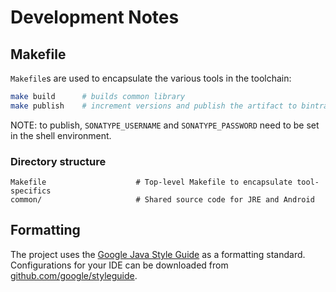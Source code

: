 # Development Notes

## Makefile

`Makefile`s are used to encapsulate the various tools in the toolchain:

```bash
make build      # builds common library
make publish    # increment versions and publish the artifact to bintray
```

NOTE: to publish, `SONATYPE_USERNAME` and `SONATYPE_PASSWORD` need to be set in the shell environment.

###  Directory structure

```
Makefile                    # Top-level Makefile to encapsulate tool-specifics
common/                     # Shared source code for JRE and Android    
```

## Formatting

The project uses the [Google Java Style Guide](https://google.github.io/styleguide/javaguide.html) as a formatting standard. Configurations for your IDE can be downloaded from [github.com/google/styleguide](https://github.com/google/styleguide).